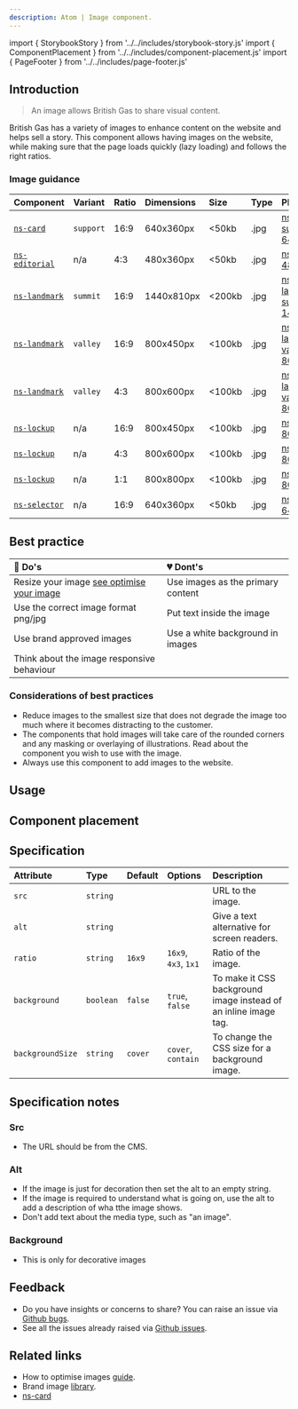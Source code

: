 ```yaml
---
description: Atom | Image component.
---
```


import { StorybookStory } from '../../includes/storybook-story.js'
import { ComponentPlacement } from '../../includes/component-placement.js'
import { PageFooter } from '../../includes/page-footer.js'

## Introduction

> An image allows British Gas to share visual content.

British Gas has a variety of images to enhance content on the website and helps sell a story. This component allows having images on the website, while making sure that the page loads quickly (lazy loading) and follows the right ratios.

### Image guidance

| Component | Variant | Ratio | Dimensions | Size | Type | Placeholder |
| :--- | :--- | :--- | :--- | :--- | :--- | :--- |
| [`ns-card`](components/ns-card.md)| `support` | 16:9 | 640x360px | &lt;50kb | .jpg | [ns-card-support-640x360px](images/ns-image/ns-card-support-640x360px.jpg) |
| [`ns-editorial`](components/ns-editorial.md)| n/a | 4:3 | 480x360px | &lt;50kb | .jpg | [ns-editorial-480x360px](images/ns-image/ns-editorial-480x360px.jpg) |
| [`ns-landmark`](components/ns-landmark.md)| `summit` | 16:9 | 1440x810px | &lt;200kb | .jpg | [ns-landmark-summit-1440x810px](images/ns-image/ns-landmark-summit-1440x810px.jpg) |
| [`ns-landmark`](components/ns-landmark.md)| `valley` | 16:9 | 800x450px | &lt;100kb | .jpg | [ns-landmark-valley-800x450px](images/ns-image/ns-landmark-valley-800x450px.jpg) |
| [`ns-landmark`](components/ns-landmark.md)| `valley` | 4:3 | 800x600px | &lt;100kb | .jpg | [ns-landmark-valley-800x600px](images/ns-image/ns-landmark-valley-800x600px.jpg) |
| [`ns-lockup`](components/ns-lockup.md)| n/a | 16:9 | 800x450px | &lt;100kb | .jpg | [ns-lockup-800x450px](images/ns-image/ns-lockup-800x450px.jpg) |
| [`ns-lockup`](components/ns-lockup.md)| n/a | 4:3 | 800x600px | &lt;100kb | .jpg | [ns-lockup-800x600px](images/ns-image/ns-lockup-800x600px.jpg) |
| [`ns-lockup`](components/ns-lockup.md)| n/a | 1:1 | 800x800px | &lt;100kb | .jpg | [ns-lockup-800x800px](images/ns-image/ns-lockup-800x800px.jpg) |
| [`ns-selector`](components/ns-selector.md)| n/a | 16:9 | 640x360px | &lt;50kb | .jpg | [ns-selector-640x360px](images/ns-image/ns-selector-640x360px.jpg) |

## Best practice

| 💚 Do's | 💔 Dont's |
| :--- | :--- |
| Resize your image [see optimise your image](/foundations/photography.md#optimise-your-images) | Use images as the primary content |
| Use the correct image format png/jpg | Put text inside the image |
| Use brand approved images | Use a white background in images |
| Think about the image responsive behaviour |  |

### Considerations of best practices

* Reduce images to the smallest size that does not degrade the image too much where it becomes distracting to the customer.
* The components that hold images will take care of the rounded corners and any masking or overlaying of illustrations. Read about the component you wish to use with the image.
* Always use this component to add images to the website.

## Usage

<StorybookStory story="components-ns-image--ratio-4-x-3"></StorybookStory>

## Component placement

<ComponentPlacement component="ns-image" parentComponents="ns-content,ns-product-card,ns-lockup"></ComponentPlacement>

## Specification

| Attribute | Type | Default | Options | Description |
| :--- | :--- | :--- | :--- | :--- |
| `src` | `string`|  |  | URL to the image. |
| `alt` | `string`|  |  | Give a text alternative for screen readers. |
| `ratio` | `string` | `16x9` | `16x9`, `4x3`, `1x1` | Ratio of the image. |
| `background` | `boolean` | `false` | `true`, `false` | To make it CSS background image instead of an inline image tag. |
| `backgroundSize` | `string` | `cover` | `cover`, `contain` | To change the CSS size for a background image. |

## Specification notes

### Src

- The URL should be from the CMS.

### Alt

- If the image is just for decoration then set the alt to an empty string.
- If the image is required to understand what is going on, use the alt to add a description of wha tthe image shows.
- Don't add text about the media type, such as "an image".

### Background

- This is only for decorative images

## Feedback

* Do you have insights or concerns to share? You can raise an issue via [Github bugs](https://github.com/ConnectedHomes/nucleus/issues/new?assignees=&labels=Bug&template=a--bug-report.md&title=[bug]%20[ns-image]).
* See all the issues already raised via [Github issues](https://github.com/connectedHomes/nucleus/issues?utf8=%E2%9C%93&q=is%3Aopen+is%3Aissue+label%3ABug+[ns-image]).

<PageFooter></PageFooter>

## Related links

* How to optimise images [guide](/foundations/photography.md#optimise-your-images).
* Brand image [library](https://centrica.frontify.com/d/pDUbkrcf54Nh/our-assets).
* [ns-card](components/ns-card.md)
